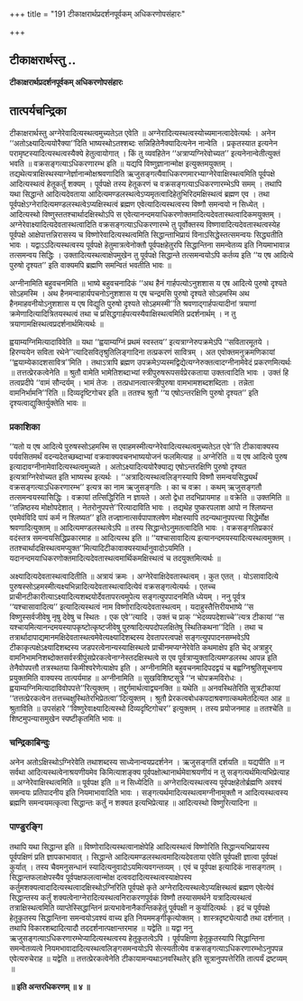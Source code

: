 +++
title = "191 टीकाक्षरार्थप्रदर्शनपूर्वकम् अधिकरणोपसंहारः"

+++


## टीकाक्षरार्थस्तु ..

**टीकाक्षरार्थप्रदर्शनपूर्वकम् अधिकरणोपसंहारः**

## **तात्पर्यचन्द्रिका**

टीकाक्षरार्थस्तु अग्नेरेवादित्यस्थत्वमुच्यतेऽत एवेति ॥ अग्नेरादित्यस्थत्वस्योच्यमानत्वादेवेत्यर्थः । अनेन ‘‘अतोऽक्ष्यादित्ययोरैक्या’’दिति भाष्यस्थोऽतश्शब्दः सन्निहितेनैक्यादित्यनेन नान्वेति । प्रकृतस्यात इत्यनेन परामृष्टस्यादित्यस्थत्वस्यैक्ये हेतुत्वायोगात् । किं तु व्यवहितेन ‘‘अत्राप्यग्निरेवोच्यत’’ इत्यनेनान्वेतीत्युक्तं भवति ॥ वक्रसङ्गत्याऽधिकरणारम्भ इति ॥ यद्यपि विष्णुज्ञानान्मोक्ष इत्युक्तमयुक्तम् । तद्यथेत्यत्राक्षिस्थस्याग्नेर्ज्ञानान्मोक्षश्रवणादिति ऋजुसङ्गत्यैवाधिकरणमारभ्याग्नेरेवाक्षिस्थत्वमिति पूर्वपक्षे आदित्यस्थत्वं हेतूकर्तुं शक्यम् । पूर्वपक्षे तस्य हेतूकरणं च वक्रसङ्गत्याऽधिकरणारम्भेऽपि समम् । तथापि यथा सिद्धान्ते आदित्यदेवताया आदित्यमण्डलस्थत्वेऽप्यमृतत्वादिहेतुभिरिदमक्षिस्थत्वं ब्रह्मण एव । तथा पूर्वपक्षेऽग्नेरादित्यमण्डलस्थत्वेऽप्यक्षिस्थत्वं ब्रह्मण एवेत्यादित्यस्थत्वस्य विष्णौ समन्वयो न सिध्येत् । आदित्यस्थो विष्णुस्ततश्चार्थादक्षिस्थोऽपि स एवेत्यानन्दमयाधिकरणोक्तमादित्यदेवतास्थत्वादिकमयुक्तम् । अग्नेरेवाक्ष्यादित्यदेवतास्थत्वादिति वक्रसङ्गत्याऽधिकरणारम्भे तु पूर्वोक्तस्य विष्णावादित्यदेवतास्थत्वस्येह पूर्वपक्षे आक्षेपात्तन्निरासस्य च विष्णोरेवादित्यस्थत्वमिति सिद्धान्ताभिप्रायं विनाऽसिद्धेस्तत्समन्वयः सिद्ध्यतीति भावः । यद्वाऽऽदित्यस्थत्वस्य पूर्वपक्षे हेतुमात्रत्वेनोक्तौ पूर्वपक्षहेतुरपि सिद्धान्तिना समन्वेतव्य इति नियमाभावान्न तत्समन्वय सिद्धिः । उक्तादित्यस्थत्वाक्षेपमुखेन तु पूर्वपक्षे सिद्धान्ते तत्समन्वयोऽपि कर्तव्य इति ‘‘य एष आदित्ये पुरुषो दृश्यत’’ इति वाक्यमपि ब्रह्मणि समन्वितं भवतीति भावः ॥

अग्नीनामिति बहुवचनमिति ॥ भाष्ये बहुवचनादिकं ‘‘अथ हैनं गार्हपत्योऽनुशशास य एष आदित्ये पुरुषो दृश्यते सोऽहमस्मि । अथ हैनमन्वाहार्यपचनोऽनुशशास य एष चन्द्रमसि पुरुषो दृश्यते सोऽहमस्मि अथ हैनमाहवनीयोऽनुशशास य एष विद्युति पुरुषो दृश्यते सोऽहमस्मी’’ति श्रवणाद्गार्हपत्यादीनां त्रयाणां क्रमेणादित्यादित्रितयस्थत्वं तथा च प्रसिद्धगार्हपत्यस्यैवाक्षिस्थत्वमिति प्रदर्शनार्थम् । न तु त्रयाणामक्षिस्थत्वप्रदर्शनार्थमित्यर्थः ॥

ह्वयाम्यग्निमित्यादाविवेति ॥ यथा ‘‘ह्वयाम्यग्निं प्रथमं स्वस्तय’’ इत्यत्राग्नेरुपक्रमेऽपि ‘‘सवितारमूतये । हिरण्ययेन सविता रथेने’’त्यादिसवितृश्रुतिलिङ्गादिना तत्प्रकरणं सावित्रम् । अत एवोक्तमनुक्रमणिकायां ‘‘ह्वयाम्येकादशसावित्र’’मिति । तथाऽत्रापि ब्रह्मण उपक्रमेऽप्यस्मद्विद्येत्यग्नेरुक्तत्वादग्नीनामेवेदं प्रकरणमित्यर्थः ॥ तत्तत्प्रेरकत्वेनेति ॥ श्रुतौ वामेति भामेतिशब्दाभ्यां स्त्रीपुरुषरूपसर्वप्रेरकताया उक्तत्वादिति भावः । उक्तं हि तत्वप्रदीपे ‘‘वामं सौन्दर्यम् । भामं तेजः । तत्प्रधानत्वात्स्त्रीपुरुषा वामभामशब्दशब्दिताः । तन्नेता वामनिर्भामनि’’रिति ॥ दिव्यदृष्टिगोचर इति ॥ ततश्च श्रुतौ ‘‘य एषोऽन्तरक्षिणि पुरुषो दृश्यत’’ इति दृश्यत्वाद्युक्तिर्युक्तेति भावः ॥

### **प्रकाशिका**

‘‘यतो य एष आदित्ये पुरुषस्सोऽहमस्मि स एवाहमस्मीत्यग्नेरेवादित्यस्थत्वमुच्यतेऽत एवे’’ति टीकावाक्यस्य पर्यवसितमर्थं वदन्यदेतच्छब्दाभ्यां वक्रवाक्यवचनभाष्ययोजनं फलमित्याह ॥ अग्नेरिति ॥ य एष आदित्ये पुरुष इत्यादावग्नीनामेवादित्यस्थत्वमुच्यते । अतोऽक्ष्यादित्ययोरैक्याद्य एषोऽन्तरक्षिणि पुरुषो दृश्यत इत्यत्राग्निरेवोच्यत इति भाष्यस्थ इत्यर्थः । ‘‘अत्रादित्यस्थत्वलिङ्गस्यापि विष्णौ समन्वयसिद्ध्यर्थं वक्रसङ्गत्याऽधिकरणारम्भ’’ इत्यत्र का नाम ऋजुसङ्गतिः । का च वक्रा । कथम् ऋजुसङ्गतौ तत्समन्वयस्यासिद्धिः । वक्रायां तत्सिद्धिरिति न ज्ञायते । अतो द्वेधा तदभिप्रायमाह ॥ वक्रेति ॥ उक्तमिति ॥ ‘‘तन्निष्ठस्य मोक्षोपदेशात् । नेतरोनुपपत्ते’’रित्यादाविति भावः । तद्यथेह पुष्करपलाश आपो न श्लिष्यन्त एवमेवंविदि पापं कर्म न श्लिष्यत’’ इति तज्ज्ञानात्सर्वपापाश्लषेण मोक्षस्यापि तदन्यथानुपपत्त्या सिद्धेर्मोक्ष श्रवणादित्युक्तम् ॥ आदित्यमण्डलस्थत्वेऽपि ॥ तस्य सिद्धान्तेऽनुमतत्वादिति भावः । वक्रसङ्गतिप्रकारं वदंस्तत्र समन्वयसिद्धिप्रकारमाह ॥ आदित्यस्थ इति ॥ ‘‘यश्चासावादित्य इत्यानन्दमयस्यादित्यस्थत्वमुक्तम् । ततश्चार्थादक्षिस्थत्वमप्युक्त’’मित्यादिटीकावाक्यस्यार्थानुवादोऽयमिति । यदानन्दमयाधिकरणोक्तमादित्यदेवतास्थत्वमार्थिकमक्षिस्थत्वं च तदयुक्तमित्यर्थः ॥

अक्ष्यादित्यदेवतास्थत्वादितीति ॥ अत्रायं क्रमः । अग्नेरेवाक्षिदेवतास्थत्वम् । कुत एतत् । योऽसावादित्ये पुरुषस्सोऽहमस्मीत्यक्ष्यभिन्नादित्यदेवतास्थत्वादित्येवं वक्रसङ्गत्येत्यर्थः । एतच्च प्राचीनटीकारीत्याऽक्ष्यादित्यशब्दयोर्देवतापरत्वमुपेत्य सङ्गत्युपपादनमिति ध्येयम् । ननु पूर्वत्र ‘‘यश्चासावादित्य’’ इत्यादित्यस्थत्वं नाम विष्णोरादित्यदेवतास्थत्वम् । यदाहुस्तैत्तिरीयभाष्ये ‘‘स विष्णुस्सर्वजीवेषु नृषु देवेषु च स्थितः । एक एवे’’त्यादि । उक्तं च प्राक् ‘‘भेदव्यपदेशाच्चे’’त्यत्र टीकायां ‘‘स यश्चायमित्यानन्दमयस्यापकृष्टोत्कृष्टजीवेषु पुरुषादित्यपदोपलक्षितेषु स्थितिकथना’’दिति । तथा च तत्रार्थादापाद्यमानमक्षिदेवतास्थत्वमेवेत्यक्ष्यादिशब्दस्य देवतापरत्वपक्षे सङ्गत्युपपादनसम्भवेऽपि टीकाकृत्पक्षेऽक्ष्यादिशब्दस्य जडपरत्वेनान्यस्याक्षिस्थत्वे प्राचीनमप्यग्नेरेवेति कथमाक्षेप इति चेद् अत्राहुर् वामनिभामनिशब्दोक्तसर्वस्त्रीपुंसप्रेरकत्वेनाग्नेस्तदक्षिस्थत्वे स एव पूर्वत्राप्युक्तादित्यमण्डलस्थ आपन्न इति तेनैवोपपत्तौ तत्रस्थतया किमीश्वरेणेत्याक्षेप इति । अग्नीनामिति बहुवचनमादिपदद्वयं च बह्वग्निश्रुतिसूचनाय प्रयुक्तमिति वाक्यस्य तात्पर्यमाह ॥ अग्नीनामिति ॥ सुखविशिष्टसूत्रे ‘‘न चोपक्रमविरोधः । ह्वयाम्यग्निमित्यादाविवोपपत्ते’’रित्युक्तम् । तद्दुर्गमार्थत्वाद्व्यनक्ति ॥ यथेति ॥ अनवस्थितेरिति सूत्रटीकायां ‘‘तत्तत्प्रेरकत्वेन तत्तच्चक्षुस्थितेरभिप्रेतत्वा’’दित्युक्तम् । श्रुतौ प्रेरकत्वबोधकपदाश्रवणात्कथमेतदित्यत आह ॥ श्रुताविति ॥ उपसंहारे ‘‘विष्णुरेवाक्ष्यादित्यस्थो दिव्यदृष्टिगोचर’’ इत्युक्तम् । तस्य प्रयोजनमाह ॥ ततश्चेति ॥ शिष्टमुपन्यासमुखेन स्पष्टीकृतमिति भावः ॥

### **चन्द्रिकाबिन्दुः**

अनेन अतोऽक्षिस्थोऽग्निरेवेति तथाशब्दस्य साध्येनान्वयप्रदर्शनेन । ऋजुसङ्गतिं दर्शयति ॥ यद्यपीति ॥ न सर्वथा आदित्यस्थत्वेनाश्रयणीयमेव किमित्याशङ्क्य पूर्वपक्षोत्थानार्थमेवाश्रयणीयं न तु सङ्गत्यर्थमित्यभिप्रेत्याह ॥ अग्नेरेवाक्षिस्थत्वमिति ॥ पूर्वपक्ष इति ॥ न सिध्येदिति ॥ अग्नेरादित्यस्थत्वस्य पूर्वपक्षहेतोर्ब्रह्मणि अवश्यं समन्वयः प्रतिपादनीय इति नियमाभावादिति भावः । सङ्गत्यर्थमादित्यस्थत्वमग्नीनामुक्तौ न आदित्यस्थत्वस्य ब्रह्मणि समन्वयमत्कृत्वा सिद्धान्तः कर्तुं न शक्यत इत्यभिप्रेत्याह ॥ आदित्यस्थो विष्णुरित्यादिना ॥

### **पाण्डुरङ्गि**

तथापि यथा सिद्धान्त इति ॥ विष्णोरादित्यस्थत्वानाक्षेपेहि आदित्यस्थत्वं विष्णोरिति सिद्धान्त्यभिप्रायस्य पूर्वपक्षिणं प्रति ज्ञापकाभावात् । सिद्धान्ते आदित्यमण्डलस्थत्वमादित्यदेवताया एवेति पूर्वपक्षी ज्ञात्वा पूर्वपक्षं कुर्यात् । तस्य चैवमनुसन्धानं स्यादित्यनुवादोऽयमित्यवगन्तव्यम् । एवं च पूर्वपक्ष इत्यादिकं नासङ्गतम् । सिद्धान्तफलाक्षेपस्यैव पूर्वपक्षफलत्वान्मोक्ष दत्ववदादित्यस्थत्वस्याक्षेपस्य कर्तुमशक्यत्वादादित्यस्थत्वादक्षिस्थोऽग्निरिति पूर्वपक्षे कृते अग्नेरादित्यस्थत्वेऽप्यक्षिस्थत्वं ब्रह्मण एवेत्येवं सिद्धान्तस्य कर्तुं शक्यत्वेनाग्नेरादित्यस्थत्वनिराकरणपूर्वकं विष्णौ तस्यासमर्थने यत्रादित्यस्थत्वं तत्राक्षिस्थत्वमिति व्याप्तेस्सिद्धान्तिनं प्रत्यभावेनानैकान्तिकहेतुं पूर्वपक्षी न कुर्यादित्यर्थः । इदं च पूर्वपक्षे हेतूकृतस्य सिद्धान्तिना समन्वयोऽवश्यं वाच्य इति नियममङ्गीकृत्योक्तम् । शास्त्रदृष्ट्येत्यादौ तथा दर्शनात् । तथापि विकारशब्दादित्यादौ तददर्शनात्पक्षान्तरमाह ॥ यद्वेति ॥ यद्वा ननु ऋजुसङ्गत्याऽधिकरणारम्भेप्यादित्यस्थत्वस्य हेतूकृतत्वेऽपि । पूर्वपक्षिणा हेतूकृतस्यापि सिद्धान्तिना समन्वेतव्यत्वे नियमभावादादित्यस्थत्वलिङ्गसमन्वयोऽपि सेत्स्यतीत्येव वक्रसङ्गत्याऽधिकरणारम्भोऽनुपपन्न एवेत्यरुचेराह ॥ यद्वेति ॥ तत्तत्प्रेरकत्वेनेति टीकायामन्यथाऽनवस्थितेर् इति सूत्रानुपपत्तेरिति तात्पर्यं द्रष्टव्यम् ॥

**॥ इति अन्तरधिकरणम् ॥ ४ ॥**

